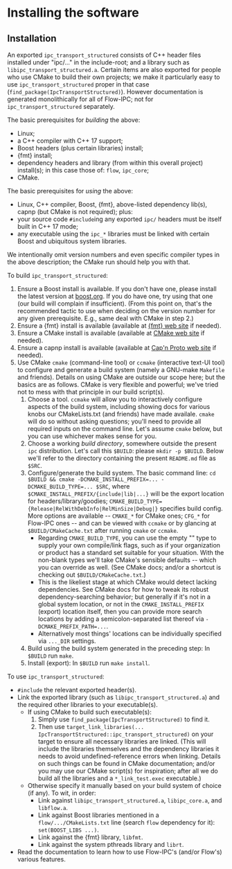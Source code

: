 # Installing the software

## Installation

An exported `ipc_transport_structured` consists of C++ header files installed under "ipc/..." in the
include-root; and a library such as `libipc_transport_structured.a`.
Certain items are also exported for people who use CMake to build their own
projects; we make it particularly easy to use `ipc_transport_structured` proper in that case
(`find_package(IpcTransportStructured)`).  However documentation is generated monolithically for all of Flow-IPC;
not for `ipc_transport_structured` separately.

The basic prerequisites for *building* the above:

  - Linux;
  - a C++ compiler with C++ 17 support;
  - Boost headers (plus certain libraries) install;
  - {fmt} install;
  - dependency headers and library (from within this overall project) install(s); in this case those of:
    `flow`, `ipc_core`;
  - CMake.

The basic prerequisites for *using* the above:

  - Linux, C++ compiler, Boost, {fmt}, above-listed dependency lib(s), capnp (but CMake is not required); plus:
  - your source code `#include`ing any exported `ipc/` headers must be itself built in C++ 17 mode;
  - any executable using the `ipc_*` libraries must be linked with certain Boost and ubiquitous
    system libraries.

We intentionally omit version numbers and even specific compiler types in the above description; the CMake run
should help you with that.

To build `ipc_transport_structured`:

  1. Ensure a Boost install is available.  If you don't have one, please install the latest version at
     [boost.org](https://boost.org).  If you do have one, try using that one (our build will complain if insufficient).
     (From this point on, that's the recommended tactic to use when deciding on the version number for any given
     prerequisite.  E.g., same deal with CMake in step 2.)
  2. Ensure a {fmt} install is available (available at [{fmt} web site](https://fmt.dev/) if needed).
  3. Ensure a CMake install is available (available at [CMake web site](https://cmake.org/download/) if needed).
  4. Ensure a capnp install is available (available at [Cap'n Proto web site](https://capnproto.org/) if needed).
  5. Use CMake `cmake` (command-line tool) or `ccmake` (interactive text-UI tool) to configure and generate
     a build system (namely a GNU-make `Makefile` and friends).  Details on using CMake are outside our scope here;
     but the basics are as follows.  CMake is very flexible and powerful; we've tried not to mess with that principle
     in our build script(s).
     1. Choose a tool.  `ccmake` will allow you to interactively configure aspects of the build system, including
        showing docs for various knobs our CMakeLists.txt (and friends) have made availale.  `cmake` will do so without
        asking questions; you'll need to provide all required inputs on the command line.  Let's assume `cmake` below,
        but you can use whichever makes sense for you.
     2. Choose a working *build directory*, somewhere outside the present `ipc` distribution.  Let's call this
        `$BUILD`: please `mkdir -p $BUILD`.  Below we'll refer to the directory containing the present `README.md` file
        as `$SRC`.
     3. Configure/generate the build system.  The basic command line:
        `cd $BUILD && cmake -DCMAKE_INSTALL_PREFIX=... -DCMAKE_BUILD_TYPE=... $SRC`,
        where `$CMAKE_INSTALL_PREFIX/{include|lib|...}` will be the export location for headers/library/goodies;
        `CMAKE_BUILD_TYPE={Release|RelWithDebInfo|RelMinSize|Debug|}` specifies build config.
        More options are available -- `CMAKE_*` for CMake ones; `CFG_*` for Flow-IPC ones -- and can be
        viewed with `ccmake` or by glancing at `$BUILD/CMakeCache.txt` after running `cmake` or `ccmake`.
        - Regarding `CMAKE_BUILD_TYPE`, you can use the empty "" type to supply
          your own compile/link flags, such as if your organization or product has a standard set suitable for your
          situation.  With the non-blank types we'll take CMake's sensible defaults -- which you can override
          as well.  (See CMake docs; and/or a shortcut is checking out `$BUILD/CMakeCache.txt`.)
        - This is the likeliest stage at which CMake would detect lacking dependencies.  See CMake docs for
          how to tweak its robust dependency-searching behavior; but generally if it's not in a global system
          location, or not in the `CMAKE_INSTALL_PREFIX` (export) location itself, then you can provide more
          search locations by adding a semicolon-separated list thereof via `-DCMAKE_PREFIX_PATH=...`.
        - Alternatively most things' locations can be individually specified via `..._DIR` settings.
     4. Build using the build system generated in the preceding step:  In `$BUILD` run `make`.
     5. Install (export):  In `$BUILD` run `make install`.

To use `ipc_transport_structured`:

  - `#include` the relevant exported header(s).
  - Link the exported library (such as `libipc_transport_structured.a`) and the required other libraries to
    your executable(s).
    - If using CMake to build such executable(s):
      1. Simply use `find_package(IpcTransportStructured)` to find it.
      2. Then use `target_link_libraries(... IpcTransportStructured::ipc_transport_structured)` on your target
         to ensure all necessary libraries are linked.
         (This will include the libraries themselves and the dependency libraries it needs to avoid undefined-reference
         errors when linking.  Details on such things can be found in CMake documentation; and/or you may use
         our CMake script(s) for inspiration; after all we do build all the libraries and a `*_link_test.exec`
         executable.)
    - Otherwise specify it manually based on your build system of choice (if any).  To wit, in order:
      - Link against `libipc_transport_structured.a`, `libipc_core.a`, and `libflow.a`.
      - Link against Boost libraries mentioned in a `flow/.../CMakeLists.txt` line (search `flow` dependency for it):
        `set(BOOST_LIBS ...)`.
      - Link against the {fmt} library, `libfmt`.
      - Link against the system pthreads library and `librt`.
  - Read the documentation to learn how to use Flow-IPC's (and/or Flow's) various features.
